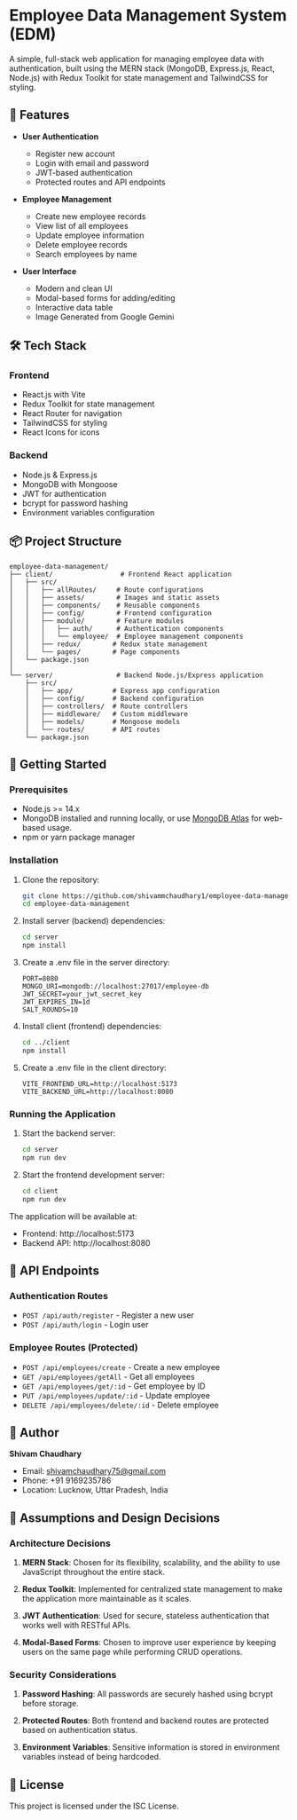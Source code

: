# Employee Data Management System (EDM)

A simple, full-stack web application for managing employee data with authentication, built using the MERN stack (MongoDB, Express.js, React, Node.js) with Redux Toolkit for state management and TailwindCSS for styling.

## 🚀 Features

- **User Authentication**

  - Register new account
  - Login with email and password
  - JWT-based authentication
  - Protected routes and API endpoints

- **Employee Management**

  - Create new employee records
  - View list of all employees
  - Update employee information
  - Delete employee records
  - Search employees by name

- **User Interface**
  - Modern and clean UI
  - Modal-based forms for adding/editing
  - Interactive data table
  - Image Generated from Google Gemini

## 🛠️ Tech Stack

### Frontend

- React.js with Vite
- Redux Toolkit for state management
- React Router for navigation
- TailwindCSS for styling
- React Icons for icons

### Backend

- Node.js & Express.js
- MongoDB with Mongoose
- JWT for authentication
- bcrypt for password hashing
- Environment variables configuration

## 📦 Project Structure

```
employee-data-management/
├── client/                 # Frontend React application
│   ├── src/
│   │   ├── allRoutes/     # Route configurations
│   │   ├── assets/        # Images and static assets
│   │   ├── components/    # Reusable components
│   │   ├── config/        # Frontend configuration
│   │   ├── module/        # Feature modules
│   │   │   ├── auth/      # Authentication components
│   │   │   └── employee/  # Employee management components
│   │   ├── redux/        # Redux state management
│   │   └── pages/        # Page components
│   └── package.json
│
└── server/                # Backend Node.js/Express application
    ├── src/
    │   ├── app/          # Express app configuration
    │   ├── config/       # Backend configuration
    │   ├── controllers/  # Route controllers
    │   ├── middleware/   # Custom middleware
    │   ├── models/       # Mongoose models
    │   └── routes/       # API routes
    └── package.json
```

## 🚀 Getting Started

### Prerequisites

- Node.js >= 14.x
- MongoDB installed and running locally, or use [MongoDB Atlas](https://www.mongodb.com/products/platform/atlas-database) for web-based usage.
- npm or yarn package manager

### Installation

1. Clone the repository:

   ```bash
   git clone https://github.com/shivammchaudhary1/employee-data-management
   cd employee-data-management
   ```

2. Install server (backend) dependencies:

   ```bash
   cd server
   npm install
   ```

3. Create a .env file in the server directory:

   ```env
   PORT=8080
   MONGO_URI=mongodb://localhost:27017/employee-db
   JWT_SECRET=your_jwt_secret_key
   JWT_EXPIRES_IN=1d
   SALT_ROUNDS=10
   ```

4. Install client (frontend) dependencies:

   ```bash
   cd ../client
   npm install
   ```

5. Create a .env file in the client directory:
   ```env
   VITE_FRONTEND_URL=http://localhost:5173
   VITE_BACKEND_URL=http://localhost:8080
   ```

### Running the Application

1. Start the backend server:

   ```bash
   cd server
   npm run dev
   ```

2. Start the frontend development server:
   ```bash
   cd client
   npm run dev
   ```

The application will be available at:

- Frontend: http://localhost:5173
- Backend API: http://localhost:8080

## 📝 API Endpoints

### Authentication Routes

- `POST /api/auth/register` - Register a new user
- `POST /api/auth/login` - Login user

### Employee Routes (Protected)

- `POST /api/employees/create` - Create a new employee
- `GET /api/employees/getAll` - Get all employees
- `GET /api/employees/get/:id` - Get employee by ID
- `PUT /api/employees/update/:id` - Update employee
- `DELETE /api/employees/delete/:id` - Delete employee

## 👤 Author

**Shivam Chaudhary**

- Email: shivamchaudhary75@gmail.com
- Phone: +91 9169235786
- Location: Lucknow, Uttar Pradesh, India

## 🤔 Assumptions and Design Decisions

### Architecture Decisions

1. **MERN Stack**: Chosen for its flexibility, scalability, and the ability to use JavaScript throughout the entire stack.

2. **Redux Toolkit**: Implemented for centralized state management to make the application more maintainable as it scales.

3. **JWT Authentication**: Used for secure, stateless authentication that works well with RESTful APIs.

4. **Modal-Based Forms**: Chosen to improve user experience by keeping users on the same page while performing CRUD operations.

### Security Considerations

1. **Password Hashing**: All passwords are securely hashed using bcrypt before storage.

2. **Protected Routes**: Both frontend and backend routes are protected based on authentication status.

3. **Environment Variables**: Sensitive information is stored in environment variables instead of being hardcoded.

## 📄 License

This project is licensed under the ISC License.
